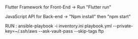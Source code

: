 Flutter Framework for Front-End -> Run "Flutter run"

JavaScript API for Back-end -> "Npm install" then "npm start"

RUN : ansible-playbook -i inventory.ini playbook.yml --private-key=~/.ssh/aws --ask-vault-pass --skip-tags ftp
